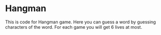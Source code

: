 # Hangman

This is code for Hangman game.
Here you can guess a word by guessing characters of the word.
For each game you will get 6 lives at most.
